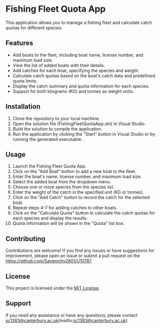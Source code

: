 # Fishing Fleet Quota App

This application allows you to manage a fishing fleet and calculate catch quotas for different species.

## Features

- Add boats to the fleet, including boat name, license number, and maximum load size.
- View the list of added boats with their details.
- Add catches for each boat, specifying the species and weight.
- Calculate catch quotas based on the boat's catch data and predefined quota limits.
- Display the catch summary and quota information for each species.
- Support for both kilograms (KG) and tonnes as weight units.

## Installation

1. Clone the repository to your local machine.
2. Open the solution file (FishingFleetQuotaApp.sln) in Visual Studio.
3. Build the solution to compile the application.
4. Run the application by clicking the "Start" button in Visual Studio or by running the generated executable.

## Usage

1. Launch the Fishing Fleet Quota App.
2. Click on the "Add Boat" button to add a new boat to the fleet.
3. Enter the boat's name, license number, and maximum load size.
4. Select the added boat from the dropdown menu.
5. Choose one or more species from the species list.
6. Enter the weight of the catch in the specified unit (KG or tonnes).
7. Click on the "Add Catch" button to record the catch for the selected boat.
8. Repeat steps 4-7 for adding catches to other boats.
9. Click on the "Calculate Quota" button to calculate the catch quotas for each species and display the results.
10. Quota information will be shown in the "Quota" list box.

## Contributing

Contributions are welcome! If you find any issues or have suggestions for improvement, please open an issue or submit a pull request on the https://github.com/Sayemchy2801/U10787

## License

This project is licensed under the [MIT License](LICENSE).

## Support

If you need any assistance or have any questions, please contact sc1383@canterbury.ac.uk(mailto:sc1383@canterbury.ac.uk).

